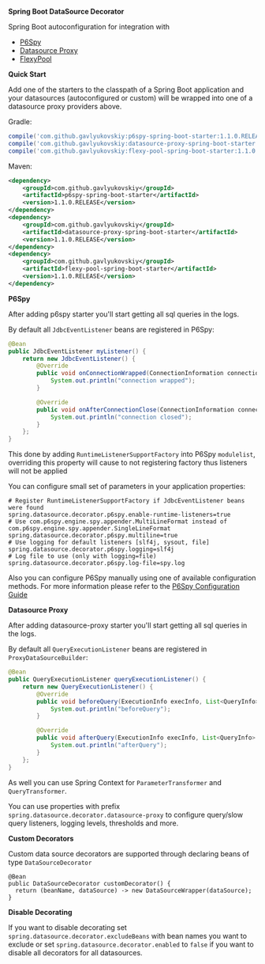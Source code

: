 **Spring Boot DataSource Decorator**

Spring Boot autoconfiguration for integration with 
* [P6Spy](https://github.com/p6spy/p6spy)
* [Datasource Proxy](https://github.com/ttddyy/datasource-proxy)
* [FlexyPool](https://github.com/vladmihalcea/flexy-pool)

**Quick Start**

Add one of the starters to the classpath of a Spring Boot application and your datasources (autoconfigured or custom) will be wrapped into one of a datasource proxy providers above.

Gradle:
```groovy
compile('com.github.gavlyukovskiy:p6spy-spring-boot-starter:1.1.0.RELEASE')
compile('com.github.gavlyukovskiy:datasource-proxy-spring-boot-starter:1.1.0.RELEASE')
compile('com.github.gavlyukovskiy:flexy-pool-spring-boot-starter:1.1.0.RELEASE')
```

Maven:
```xml
<dependency>
    <groupId>com.github.gavlyukovskiy</groupId>
    <artifactId>p6spy-spring-boot-starter</artifactId>
    <version>1.1.0.RELEASE</version>
</dependency>
<dependency>
    <groupId>com.github.gavlyukovskiy</groupId>
    <artifactId>datasource-proxy-spring-boot-starter</artifactId>
    <version>1.1.0.RELEASE</version>
</dependency>
<dependency>
    <groupId>com.github.gavlyukovskiy</groupId>
    <artifactId>flexy-pool-spring-boot-starter</artifactId>
    <version>1.1.0.RELEASE</version>
</dependency>
```

**P6Spy**

After adding p6spy starter you'll start getting all sql queries in the logs.

By default all `JdbcEventListener` beans are registered in P6Spy:
```java
@Bean
public JdbcEventListener myListener() {
    return new JdbcEventListener() {
        @Override
        public void onConnectionWrapped(ConnectionInformation connectionInformation) {
            System.out.println("connection wrapped");
        }

        @Override
        public void onAfterConnectionClose(ConnectionInformation connectionInformation, SQLException e) {
            System.out.println("connection closed");
        }
    };
}
```

This done by adding `RuntimeListenerSupportFactory` into P6Spy `modulelist`, overriding this property will cause to not registering factory thus listeners will not be applied  

You can configure small set of parameters in your application properties:
```properties
# Register RuntimeListenerSupportFactory if JdbcEventListener beans were found
spring.datasource.decorator.p6spy.enable-runtime-listeners=true
# Use com.p6spy.engine.spy.appender.MultiLineFormat instead of com.p6spy.engine.spy.appender.SingleLineFormat
spring.datasource.decorator.p6spy.multiline=true
# Use logging for default listeners [slf4j, sysout, file]
spring.datasource.decorator.p6spy.logging=slf4j
# Log file to use (only with logging=file)
spring.datasource.decorator.p6spy.log-file=spy.log
```

Also you can configure P6Spy manually using one of available configuration methods. For more information please refer to the [P6Spy Configuration Guide](http://p6spy.readthedocs.io/en/latest/configandusage.html)   

**Datasource Proxy**

After adding datasource-proxy starter you'll start getting all sql queries in the logs.

By default all `QueryExecutionListener` beans are registered in `ProxyDataSourceBuilder`:
```java
@Bean
public QueryExecutionListener queryExecutionListener() {
    return new QueryExecutionListener() {
        @Override
        public void beforeQuery(ExecutionInfo execInfo, List<QueryInfo> queryInfoList) {
            System.out.println("beforeQuery");
        }

        @Override
        public void afterQuery(ExecutionInfo execInfo, List<QueryInfo> queryInfoList) {
            System.out.println("afterQuery");
        }
    };
}
```

As well you can use Spring Context for `ParameterTransformer` and `QueryTransformer`.

You can use properties with prefix `spring.datasource.decorator.datasource-proxy` to configure query/slow query listeners, logging levels, thresholds and more.


**Custom Decorators**

Custom data source decorators are supported through declaring beans of type `DataSourceDecorator`
```
@Bean
public DataSourceDecorator customDecorator() {
  return (beanName, dataSource) -> new DataSourceWrapper(dataSource);
}
```

**Disable Decorating**

If you want to disable decorating set `spring.datasource.decorator.excludeBeans` with bean names you want to exclude or set `spring.datasource.decorator.enabled` to `false` if you want to disable all decorators for all datasources.
